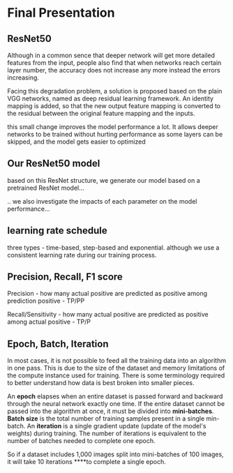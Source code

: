 # Final Presentation

## ResNet50

Although in a common sence that deeper network will get more detailed features from the input, people also find that when networks reach certain layer number, the accuracy does not increase any more instead the errors increasing. 

Facing this degradation problem, a solution is proposed based on the plain VGG networks, named as deep residual learning framework. An identity mapping is added, so that the new output feature mapping is converted to the residual between the original feature mapping and the inputs. 

this small change improves the model performance a lot. It allows deeper networks to be trained without hurting performance as some layers can be skipped, and the model gets easier to optimized

## Our ResNet50 model

based on this ResNet structure, we generate our model based on a pretrained ResNet model...

.. we also investigate the impacts of each parameter on the model performance...

## learning rate schedule

three types - time-based, step-based and exponential. although we use a consistent learning rate during our training process.

## Precision, Recall, F1 score

Precision - how many actual positive are predicted as positive among prediction positive - TP/PP

Recall/Sensitivity - how many actual positive are predicted as positive among actual positive - TP/P

## Epoch, Batch, Iteration

In most cases, it is not possible to feed all the training data into an algorithm in one pass. This is due to the size of the dataset and memory limitations of the compute instance used for training. There is some terminology required to better understand how data is best broken into smaller pieces.  

An **epoch** elapses when an entire dataset is passed forward and backward through the neural network exactly one time.  If the entire dataset cannot be passed into the algorithm at once, it must be divided into **mini-batches**.  **Batch size** is the total number of training samples present in a single min-batch.  An **iteration** is a single gradient update \(update of the model's weights\) during training.  The number of iterations is equivalent to the number of batches needed to complete one epoch.  

So if a dataset includes 1,000 images split into mini-batches of 100 images, it will take 10 iterations ****to complete a single epoch.





































### 

